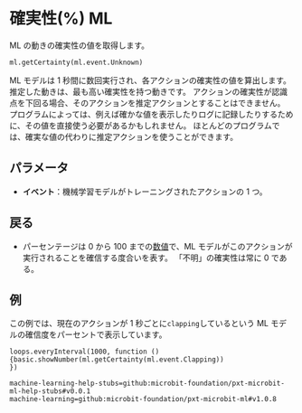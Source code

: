 # 確実性(%) ML

ML の動きの確実性の値を取得します。

```sig
ml.getCertainty(ml.event.Unknown)
```

ML モデルは 1 秒間に数回実行され、各アクションの確実性の値を算出します。 推定した動きは、最も高い確実性を持つ動きです。 アクションの確実性が認識点を下回る場合、そのアクションを推定アクションとすることはできません。 プログラムによっては、例えば確かな値を表示したりログに記録したりするために、その値を直接使う必要があるかもしれません。 ほとんどのプログラムでは、確実な値の代わりに推定アクションを使うことができます。

## パラメータ

- **イベント**：機械学習モデルがトレーニングされたアクションの 1 つ。

## 戻る

- パーセンテージは 0 から 100 までの[数値](/types/number)で、ML モデルがこのアクションが実行されることを確信する度合いを表す。 「不明」の確実性は常に 0 である。

## 例

この例では、現在のアクションが 1 秒ごとに`clapping`しているという ML モデルの確信度をパーセントで表示しています。

```blocks
loops.everyInterval(1000, function () {basic.showNumber(ml.getCertainty(ml.event.Clapping))
})
```

```package
machine-learning-help-stubs=github:microbit-foundation/pxt-microbit-ml-help-stubs#v0.0.1
machine-learning=github:microbit-foundation/pxt-microbit-ml#v1.0.8
```

